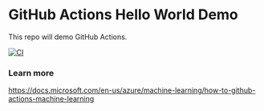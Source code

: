 # GitHub Actions Hello World Demo

This repo will demo GitHub Actions.

[![CI](https://github.com/caiomsouza/azuremlopswithgithubactions/actions/workflows/blank.yml/badge.svg)](https://github.com/caiomsouza/azuremlopswithgithubactions/actions/workflows/blank.yml)

### Learn more
https://docs.microsoft.com/en-us/azure/machine-learning/how-to-github-actions-machine-learning



